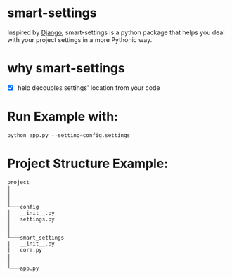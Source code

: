 # smart-settings
Inspired by [Django](https://github.com/django/django/blob/main/django/conf/__init__.py), smart-settings is a python package that helps you deal with your project settings in a more Pythonic way.

# why smart-settings
- [X] help decouples settings' location from your code

# Run Example with: 
```python
python app.py --setting=config.settings
```

# Project Structure Example:
```
project
│
│  
│
└───config
│   __init__.py
│   settings.py
│
│   
└───smart_settings
|   __init__.py
|   core.py
| 
│
└───app.py
```